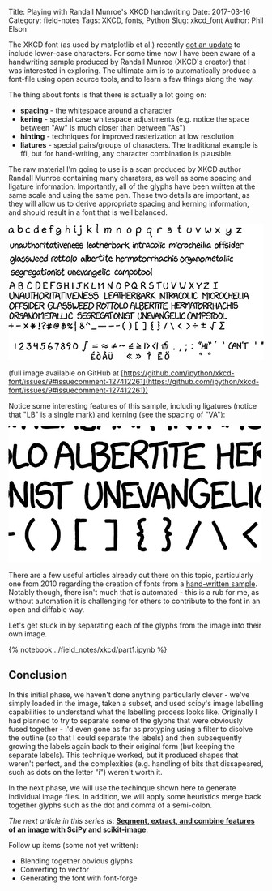 Title: Playing with Randall Munroe's XKCD handwriting
Date: 2017-03-16
Category: field-notes
Tags: XKCD, fonts, Python
Slug: xkcd_font
Author: Phil Elson

The XKCD font (as used by matplotlib et al.) recently [got an update](https://github.com/ipython/xkcd-font/pull/13) to include lower-case characters.
For some time now I have been aware of a handwriting sample produced by Randall Munroe (XKCD's creator) that I was interested in exploring.
The ultimate aim is to automatically produce a font-file using open source tools, and to learn a few things along the way.

<!-- PELICAN_END_SUMMARY -->

The thing about fonts is that there is actually a lot going on:

 * **spacing** - the whitespace around a character
 * **kering** - special case whitespace adjustments (e.g. notice the space between "Aw" is much closer than between "As")
 * **hinting** - techniques for improved rasterization at low resolution
 * **liatures** - special pairs/groups of characters. The traditional example is ffi, but for hand-writing, any character combination is plausible.

The raw material I'm going to use is a scan produced by XKCD author Randall Munroe containing many charaters, as well as some spacing and ligature information.
Importantly, all of the glyphs have been written at the same scale and using the same pen.
These two details are important, as they will allow us to derive appropriate spacing and kerning information, and should result in a font that is well balanced.


![Alt text](./../../images/xkcd-font/full-small.png)

(full image available on GitHub at [https://github.com/ipython/xkcd-font/issues/9#issuecomment-127412261](https://github.com/ipython/xkcd-font/issues/9#issuecomment-127412261))

Notice some interesting features of this sample, including ligatures (notice that "LB" is a single mark) and
kerning (see the spacing of "VA"):

![Alt text](./../../images/xkcd-font/small-detail.png)

There are a few useful articles already out there on this topic, particularly one from 2010 regarding the creation of fonts from a [hand-written sample](http://scruss.com/blog/2010/05/09/creating-a-truetype-font-from-your-handwriting-with-your-scanner-your-printer-and-fontforge/).
Notably though, there isn't much that is automated - this is a rub for me, as without automation it is challenging for others to contribute to the font in an open and diffable way.


Let's get stuck in by separating each of the glyphs from the image into their own image.

{% notebook ../field_notes/xkcd/part1.ipynb %}

## Conclusion

In this initial phase, we haven't done anything particularly clever - we've simply loaded in the image,
taken a subset, and used scipy's image labelling capabilities to understand what the labelling process looks like.
Originally I had planned to try to separate some of the glyphs that were obviously fused together - I'd even gone as far
as protyping using a filter to disolve the outline (so that I could separate the labels) and then subsequently growing the
labels again back to their original form (but keeping the separate labels). This technique worked, but it produced shapes that
weren't perfect, and the complexities (e.g. handling of bits that dissapeared, such as dots on the letter "i") weren't worth it.


In the next phase, we will use the techinque shown here to generate individual image files. In addition, we will apply some heuristics
merge back together glyphs such as the dot and comma of a semi-colon.

*The next article in this series is*: **[Segment, extract, and combine features of an image with SciPy and scikit-image]({filename}./xkcd_font_pt2.md)**. 


Follow up items (some not yet written):

 * Blending together obvious glyphs
 * Converting to vector
 * Generating the font with font-forge
